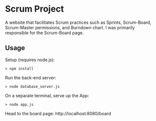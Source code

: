 # Scrum Project
A website that facilitates Scrum practices such as Sprints, Scrum-Board, Scrum-Master permissions, and Burndown chart.
I was primarily responsible for the Scrum-Board page.

## Usage

Setup (requires node.js):
```
> npm install
```

Run the back-end server:
```
> node database_server.js
```

On a separate terminal, serve up the App:
```
> node app.js
```

Head to the board page: http://localhost:8080/board